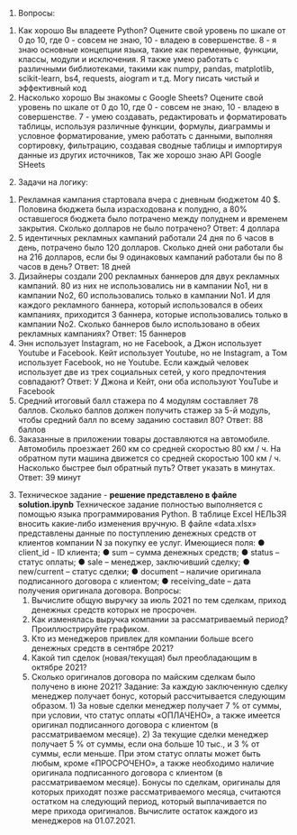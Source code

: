 1. Вопросы:
  1) Как хорошо Вы владеете Python? Оцените свой уровень по шкале от 0 до 10, где 0 - совсем не знаю, 10 - владею в совершенстве.
  8 - я знаю основные концепции языка, такие как переменные, функции, классы, модули и исключения. Я также умею работать с различными библиотеками,
      такими как numpy, pandas, matplotlib, scikit-learn, bs4, requests, aiogram и т.д. Могу писать чистый и эффективный код
  2) Насколько хорошо Вы знакомы с Google Sheets? Оцените свой уровень по шкале от 0 до 10, где 0 - совсем не знаю, 10 - владею в совершенстве.
  7 - умею создавать, редактировать и форматировать таблицы, используя различные функции, формулы, диаграммы и условное форматирование,
      умею работать с данными, выполняя сортировку, фильтрацию, создавая сводные таблицы и импортируя данные из других источников, Так же хорошо знаю API Google SHeets

2. Задачи на логику:
  1) Рекламная кампания стартовала вчера с дневным бюджетом 40 $. Половина бюджета была израсходована к полудню, а 80% оставшегося бюджета было 
     потрачено между полуднем и временем закрытия. Сколько долларов не было потрачено?
     Ответ: 4 доллара
  2) 5 идентичных рекламных кампаний работали 24 дня по 6 часов в день, потрачено было 120 долларов. Сколько дней они работали бы на 216 долларов,
     если бы 9 одинаковых кампаний работали бы по 8 часов в день?
     Ответ: 18 дней
  3) Дизайнеры создали 200 рекламных баннеров для двух рекламных кампаний. 80 из них не использовались ни в кампании No1, ни в кампании No2, 60
     использовались только в кампании No1. И для каждого рекламного баннера, который использовался в обеих кампаниях, приходится 3 баннера, которые
     использовались только в кампании No2. Сколько баннеров было использовано в обеих рекламных кампаниях?
     Ответ: 15 баннеров
  4) Энн использует Instagram, но не Facebook, а Джон использует Youtube и Facebook. Кейт использует Youtube, но не Instagram, а Том использует Facebook,
     но не Youtube. Если каждый человек использует две из трех социальных сетей, у кого предпочтения совпадают?
     Ответ: У Джона и Кейт, они оба используют YouTube и Facebook
  5) Средний итоговый балл стажера по 4 модулям составляет 78 баллов. Сколько баллов должен получить стажер за 5-й модуль, чтобы средний балл по всему
     заданию составил 80?
     Ответ: 88 баллов
  6) Заказанные в приложении товары доставляются на автомобиле. Автомобиль проезжает 260 км со средней скоростью 80 км / ч. На обратном пути машина
     движется со средней скоростью 100 км / ч. Насколько быстрее был обратный путь? Ответ указать в минутах.
     Ответ: 39 минут

3. Техническое задание - **решение представлено в файле solution.ipynb**
    Техническое задание полностью выполняется с помощью языка программирования Python. В таблице Excel НЕЛЬЗЯ вносить какие-либо изменения вручную.
    В файле «data.xlsx» представлены данные по поступлению денежных средств от клиентов компании N за покупку ее услуг.
    Имеющиеся поля:
      ● client_id - ID клиента;
      ● sum – сумма денежных средств;
      ● status – статус оплаты;
      ● sale – менеджер, заключивший сделку;
      ● new/current – статус сделки;
      ● document – наличие оригинала подписанного договора с клиентом;
      ● receiving_date – дата получения оригинала договора.
    Вопросы:
      1) Вычислите общую выручку за июль 2021 по тем сделкам, приход денежных средств которых не просрочен.
      2) Как изменялась выручка компании за рассматриваемый период? Проиллюстрируйте графиком.
      3) Кто из менеджеров привлек для компании больше всего денежных средств в сентябре 2021?
      4) Какой тип сделок (новая/текущая) был преобладающим в октябре 2021?
      5) Сколько оригиналов договора по майским сделкам было получено в июне 2021?
    Задание:
      За каждую заключенную сделку менеджер получает бонус, который рассчитывается следующим образом.
        1) За новые сделки менеджер получает 7 % от суммы, при условии, что статус оплаты «ОПЛАЧЕНО», а также имеется оригинал подписанного договора с
           клиентом (в рассматриваемом месяце).
        2) За текущие сделки менеджер получает 5 % от суммы, если она больше 10 тыс., и 3 % от суммы, если меньше. При этом статус оплаты может быть любым,
           кроме «ПРОСРОЧЕНО», а также необходимо наличие оригинала подписанного договора с клиентом (в рассматриваемом месяце).
      Бонусы по сделкам, оригиналы для которых приходят позже рассматриваемого месяца, считаются остатком на следующий период, который выплачивается по мере
      прихода оригиналов. Вычислите остаток каждого из менеджеров на 01.07.2021.
